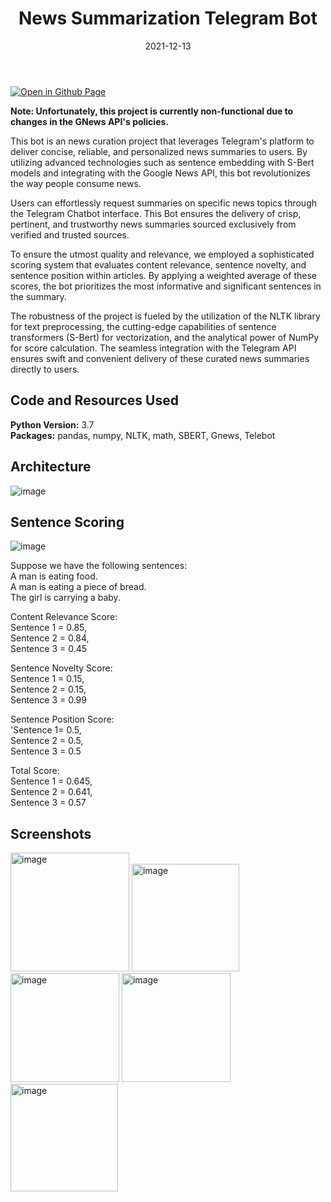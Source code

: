 ﻿---
title: News Summarization Telegram Bot
date: 2021-12-13
categories: [Projects, NLP] 
tags: [NLP, Sentence Transformers, Unsupervised Learning, Extractive Summarization, BERT, API, Telegram Bot, Python]
pin: true
---

[![Open in Github Page](https://img.shields.io/badge/Hosted_with-GitHub_Pages-blue?logo=github&logoColor=white)](https://github.com/aryanj10/News-Summarization-Telegram-Bot/)



**Note: Unfortunately, this project is currently non-functional due to changes in the GNews API's policies.**

This bot is an news curation project that leverages Telegram's platform to deliver concise, reliable, and personalized news summaries to users. By utilizing advanced technologies such as sentence embedding with S-Bert models and integrating with the Google News API, this bot revolutionizes the way people consume news.

Users can effortlessly request summaries on specific news topics through the Telegram Chatbot interface. This Bot ensures the delivery of crisp, pertinent, and trustworthy news summaries sourced exclusively from verified and trusted sources. 

To ensure the utmost quality and relevance, we employed a sophisticated scoring system that evaluates content relevance, sentence novelty, and sentence position within articles. By applying a weighted average of these scores, the bot prioritizes the most informative and significant sentences in the summary. 

The robustness of the project is fueled by the utilization of the NLTK library for text preprocessing, the cutting-edge capabilities of sentence transformers (S-Bert) for vectorization, and the analytical power of NumPy for score calculation. The seamless integration with the Telegram API ensures swift and convenient delivery of these curated news summaries directly to users.

## Code and Resources Used 
**Python Version:** 3.7  
**Packages:** pandas, numpy, NLTK, math, SBERT, Gnews, Telebot  

## Architecture

![image](https://github.com/aryanj10/News-Summarization-Telegram-Bot/assets/64386731/decf8002-6aa4-44b2-ac6e-73a5a314d83a)

## Sentence Scoring

![image](https://github.com/aryanj10/News-Summarization-Telegram-Bot/assets/64386731/bc3e3b70-e914-4c4a-9efc-e4fd8ab92f2b)

Suppose we have the following sentences:  
A man is eating food.  
A man is eating a piece of bread.  
The girl is carrying a baby.  

Content Relevance Score:  
Sentence 1 =  0.85,  
Sentence 2 =  0.84,  
Sentence 3 = 0.45  

Sentence Novelty Score:  
Sentence 1 =  0.15,  
Sentence 2 =  0.15,  
Sentence 3 =  0.99  

Sentence Position Score:  
'Sentence 1= 0.5,  
Sentence 2 = 0.5,  
Sentence 3 = 0.5  

Total Score:  
Sentence 1 = 0.645,  
Sentence 2 = 0.641,  
Sentence 3 = 0.57  

## Screenshots
<img width="190" alt="image" src="https://github.com/aryanj10/News-Summarization-Telegram-Bot/assets/64386731/65ab4e14-2ac7-4ca0-9ebc-4087c33bb43b">
<img width="172" alt="image" src="https://github.com/aryanj10/News-Summarization-Telegram-Bot/assets/64386731/de4e0dd2-1b7a-49f7-aa21-7944c4942280">
<img width="174" alt="image" src="https://github.com/aryanj10/News-Summarization-Telegram-Bot/assets/64386731/1c4b6062-8bfa-42a4-9299-66a4acf6c539">
<img width="174" alt="image" src="https://github.com/aryanj10/News-Summarization-Telegram-Bot/assets/64386731/d7474e4a-1ca0-442e-8ec5-08ab730ac8bc">
<img width="172" alt="image" src="https://github.com/aryanj10/News-Summarization-Telegram-Bot/assets/64386731/91cbfa89-0955-4d2f-9cb1-8a9d518d554b">




